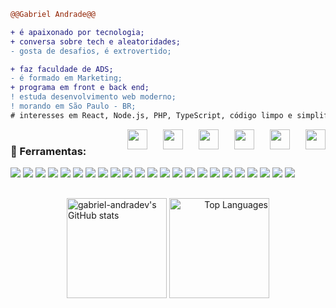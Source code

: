 ```diff
@@Gabriel Andrade@@

+ é apaixonado por tecnologia;
+ conversa sobre tech e aleatoridades;
- gosta de desafios, é extrovertido;

+ faz faculdade de ADS;
- é formado em Marketing;
+ programa em front e back end;
! estuda desenvolvimento web moderno;
! morando em São Paulo - BR;
# interesses em React, Node.js, PHP, TypeScript, código limpo e simplificado

```
  <a href="mailto:gandrade.dev@gmail.com" target="_blank" rel="noreferrer"><img  align="right" style="margin-left: 25px" src="https://raw.githubusercontent.com/maurodesouza/profile-readme-generator/master/src/assets/icons/social/gmail/default.svg" width="32" height="32"/>
  <a href="https://discord.com/users/gG#7472" target="_blank" rel="noreferrer"><img  align="right" style="margin-left: 25px" src="https://raw.githubusercontent.com/maurodesouza/profile-readme-generator/master/src/assets/icons/social/discord/default.svg" width="32" height="32"/></a>
  <a href="https://www.github.com/gabriel-andradev" target="_blank" rel="noreferrer"><img align="right" style="margin-left: 25px"  src="https://raw.githubusercontent.com/danielcranney/readme-generator/main/public/icons/socials/github-dark.svg" width="32" height="32"/></a> 
  <a href="http://www.instagram.com/gbrl.andrade/" target="_blank" rel="noreferrer"><img  align="right" style="margin-left: 25px" src="https://raw.githubusercontent.com/danielcranney/readme-generator/main/public/icons/socials/instagram.svg" width="32" height="32"/></a>
  <a href="https://www.twitch.tv/gueibruiel" target="_blank" rel="noreferrer"><img align="right" style="margin-left: 25px"  src="https://raw.githubusercontent.com/maurodesouza/profile-readme-generator/master/src/assets/icons/social/twitch/default.svg" width="32" height="32"/></a> 
  <a href="https://www.linkedin.com/in/gabriel-andradev/" target="_blank" rel="noreferrer"><img align="right" style="margin-left: 25px"  src="https://raw.githubusercontent.com/maurodesouza/profile-readme-generator/master/src/assets/icons/social/linkedin/default.svg" width="32" height="32"/></a> 
  
#
### 🔗 Ferramentas:

<a href="https://discord.com/users/gG#7472" target="_blank" rel="noreferrer"><img src="https://img.shields.io/badge/JavaScript-F7DF1E?style=for-the-badge&logo=javascript&logoColor=black"/></a>
<a href="https://discord.com/users/gG#7472" target="_blank" rel="noreferrer"><img src="https://img.shields.io/badge/TypeScript-007ACC?style=for-the-badge&logo=typescript&logoColor=white"/></a>
<a href="https://discord.com/users/gG#7472" target="_blank" rel="noreferrer"><img src="https://img.shields.io/badge/React-20232A?style=for-the-badge&logo=react&logoColor=61DAFB"/></a>
<a href="https://discord.com/users/gG#7472" target="_blank" rel="noreferrer"><img src="https://img.shields.io/badge/Node.js-43853D?style=for-the-badge&logo=node.js&logoColor=white"/></a>
<a href="https://discord.com/users/gG#7472" target="_blank" rel="noreferrer"><img src="https://img.shields.io/badge/Express.js-404D59?style=for-the-badge"/></a>
<a href="https://discord.com/users/gG#7472" target="_blank" rel="noreferrer"><img src="https://img.shields.io/badge/PHP-777BB4?style=for-the-badge&logo=php&logoColor=white"/></a>
<a href="https://discord.com/users/gG#7472" target="_blank" rel="noreferrer"><img src="https://img.shields.io/badge/MySQL-00000F?style=for-the-badge&logo=mysql&logoColor=white"/></a>
<a href="https://discord.com/users/gG#7472" target="_blank" rel="noreferrer"><img src="https://img.shields.io/badge/Tailwind_CSS-38B2AC?style=for-the-badge&logo=tailwind-css&logoColor=white"/></a>
<a href="https://discord.com/users/gG#7472" target="_blank" rel="noreferrer"><img src="https://img.shields.io/badge/HTML5-E34F26?style=for-the-badge&logo=html5&logoColor=white"/></a>
<a href="https://discord.com/users/gG#7472" target="_blank" rel="noreferrer"><img src="https://img.shields.io/badge/CSS3-1572B6?style=for-the-badge&logo=css3&logoColor=white"/></a>
<a href="https://discord.com/users/gG#7472" target="_blank" rel="noreferrer"><img src="https://img.shields.io/badge/Bootstrap-563D7C?style=for-the-badge&logo=bootstrap&logoColor=white"/></a>
<a href="https://discord.com/users/gG#7472" target="_blank" rel="noreferrer"><img src="https://img.shields.io/badge/AngularJS-E23237?style=for-the-badge&logo=angularjs&logoColor=white"/></a>
<a href="https://discord.com/users/gG#7472" target="_blank" rel="noreferrer"><img src="https://img.shields.io/badge/SQLite-07405E?style=for-the-badge&logo=sqlite&logoColor=white"/></a>
<a href="https://discord.com/users/gG#7472" target="_blank" rel="noreferrer"><img src="https://img.shields.io/badge/Netlify-00C7B7?style=for-the-badge&logo=netlify&logoColor=white"/></a>
<a href="https://discord.com/users/gG#7472" target="_blank" rel="noreferrer"><img src="https://img.shields.io/badge/Heroku-430098?style=for-the-badge&logo=heroku&logoColor=white"/></a>
<a href="https://discord.com/users/gG#7472" target="_blank" rel="noreferrer"><img src="https://img.shields.io/badge/Vercel-000000?style=for-the-badge&logo=vercel&logoColor=white"/></a>
<a href="https://discord.com/users/gG#7472" target="_blank" rel="noreferrer"><img src="https://img.shields.io/badge/Twilio-F22F46?style=for-the-badge&logo=Twilio&logoColor=white"/></a>
<a href="https://discord.com/users/gG#7472" target="_blank" rel="noreferrer"><img src="https://img.shields.io/badge/eslint-3A33D1?style=for-the-badge&logo=eslint&logoColor=white"/></a>
<a href="https://discord.com/users/gG#7472" target="_blank" rel="noreferrer"><img src="https://img.shields.io/badge/prettier-1A2C34?style=for-the-badge&logo=prettier&logoColor=F7BA3E"/></a>
<a href="https://discord.com/users/gG#7472" target="_blank" rel="noreferrer"><img src="https://img.shields.io/badge/React_Native-20232A?style=for-the-badge&logo=react&logoColor=61DAFB"/></a>
<a href="https://discord.com/users/gG#7472" target="_blank" rel="noreferrer"><img src="https://img.shields.io/badge/Trello-0052CC?style=for-the-badge&logo=trello&logoColor=white"/></a>
<a href="https://discord.com/users/gG#7472" target="_blank" rel="noreferrer"><img src="https://img.shields.io/badge/Prisma-3982CE?style=for-the-badge&logo=Prisma&logoColor=white"/></a>
<a href="https://discord.com/users/gG#7472" target="_blank" rel="noreferrer"><img src="https://img.shields.io/badge/GIT-E44C30?style=for-the-badge&logo=git&logoColor=white"/></a>

##

<div align="center">
  <a href="http://www.github.com/gabriel-andradev"align="left"><img height="160em" src="https://github-readme-stats.vercel.app/api?username=gabriel-andradev&show_icons=true&hide=&count_private=true&title_color=ec4899&text_color=ffffff&icon_color=3382ed&bg_color=181824&hide_border=true&show_icons=true" alt="gabriel-andradev's GitHub stats"/></a>
  	<!-- <a href="http://www.github.com/gabriel-andradev"><img height="154em" src="https://github-readme-streak-stats.herokuapp.com/?user=gabriel-andradev&stroke=ffffff&background=181824&ring=ec4899&fire=ec4899&currStreakNum=ffffff&currStreakLabel=ec4899&sideNums=ffffff&sideLabels=ffffff&dates=ffffff&hide_border=true"/></a> -->
  	<!-- <a href="http://www.github.com/gabriel-andradev" align="left"><img height="157em" src="https://activity-graph.herokuapp.com/graph?username=gabriel-andradev&bg_color=181824&color=ffffff&line=3382ed&point=ffffff&area_color=181824&area=true&hide_border=true&custom_title=GitHub%20Commits%20Graph" alt="GitHub Commits Graph"/></a> -->
  <a href="https://github.com/gabriel-andradev" align="right"><img  height="160em" src="https://github-readme-stats.vercel.app/api/top-langs/?username=gabriel-andradev&layout=compact&langs_count=10&title_color=ec4899&text_color=ffffff&icon_color=3382ed&bg_color=181824&hide_border=true&locale=en&custom_title=Top%20%Languages" alt="Top Languages"/></a>
</div>
